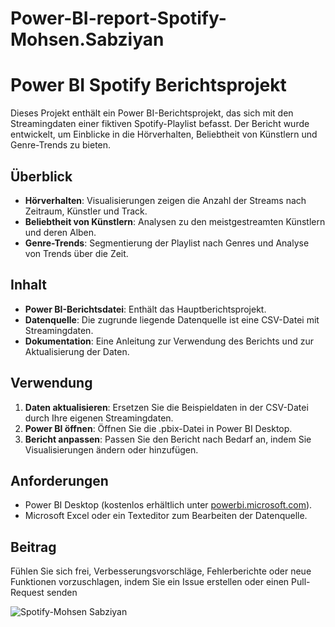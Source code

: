# Power-BI-report-Spotify-Mohsen.Sabziyan


# Power BI Spotify Berichtsprojekt

Dieses Projekt enthält ein Power BI-Berichtsprojekt, das sich mit den Streamingdaten einer fiktiven Spotify-Playlist befasst. Der Bericht wurde entwickelt, um Einblicke in die Hörverhalten, Beliebtheit von Künstlern und Genre-Trends zu bieten.

## Überblick

- **Hörverhalten**: Visualisierungen zeigen die Anzahl der Streams nach Zeitraum, Künstler und Track.
- **Beliebtheit von Künstlern**: Analysen zu den meistgestreamten Künstlern und deren Alben.
- **Genre-Trends**: Segmentierung der Playlist nach Genres und Analyse von Trends über die Zeit.

## Inhalt

- **Power BI-Berichtsdatei**: Enthält das Hauptberichtsprojekt.
- **Datenquelle**: Die zugrunde liegende Datenquelle ist eine CSV-Datei mit Streamingdaten.
- **Dokumentation**: Eine Anleitung zur Verwendung des Berichts und zur Aktualisierung der Daten.

## Verwendung

1. **Daten aktualisieren**: Ersetzen Sie die Beispieldaten in der CSV-Datei durch Ihre eigenen Streamingdaten.
2. **Power BI öffnen**: Öffnen Sie die .pbix-Datei in Power BI Desktop.
3. **Bericht anpassen**: Passen Sie den Bericht nach Bedarf an, indem Sie Visualisierungen ändern oder hinzufügen.

## Anforderungen

- Power BI Desktop (kostenlos erhältlich unter [powerbi.microsoft.com](https://powerbi.microsoft.com/)).
- Microsoft Excel oder ein Texteditor zum Bearbeiten der Datenquelle.

## Beitrag

Fühlen Sie sich frei, Verbesserungsvorschläge, Fehlerberichte oder neue Funktionen vorzuschlagen, indem Sie ein Issue erstellen oder einen Pull-Request senden

![Spotify-Mohsen Sabziyan](https://github.com/MrPersia/Power-BI-report-Spotify-Mohsen.Sabziyan/assets/137727283/191e1e2c-201e-4296-9a0a-ef0373b21a23)

